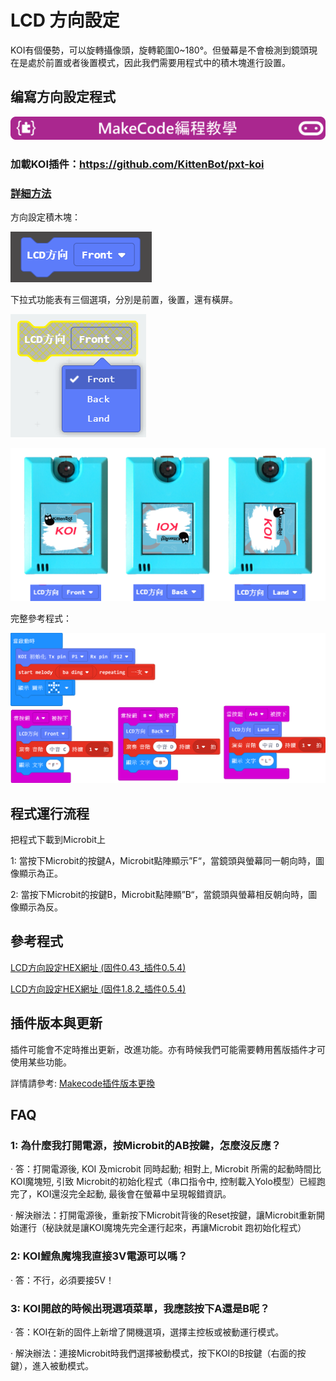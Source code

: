 # **LCD 方向設定**

KOI有個優勢，可以旋轉攝像頭，旋轉範圍0~180°。但螢幕是不會檢測到鏡頭現在是處於前置或者後置模式，因此我們需要用程式中的積木塊進行設置。



## 编寫方向設定程式

![](../../PWmodules/images/mcbanner.png)

### 加載KOI插件：https://github.com/KittenBot/pxt-koi

### [詳細方法](../makecodeQs.md)

方向設定積木塊：

 ![](KOI03/01.png)

下拉式功能表有三個選項，分別是前置，後置，還有橫屏。

 ![](KOI03/02.png)

 ![](KOI03/04.png)





完整參考程式：

 ![](KOI03/03.png)





## 程式運行流程

把程式下載到Microbit上

1: 當按下Microbit的按鍵A，Microbit點陣顯示”F“，當鏡頭與螢幕同一朝向時，圖像顯示為正。

2: 當按下Microbit的按鍵B，Microbit點陣顯”B“，當鏡頭與螢幕相反朝向時，圖像顯示為反。



## 參考程式

[LCD方向設定HEX網址 (固件0.43_插件0.5.4)](https://makecode.microbit.org/_9cw2dgg26eEx)

[LCD方向設定HEX網址 (固件1.8.2_插件0.5.4)](https://makecode.microbit.org/_dRsgxURfYEyT)

## 插件版本與更新

插件可能會不定時推出更新，改進功能。亦有時候我們可能需要轉用舊版插件才可使用某些功能。

詳情請參考: [Makecode插件版本更換](../../../Makecode/makecode_extensionUpdate)

## FAQ

### 1: 為什麼我打開電源，按Microbit的AB按鍵，怎麼沒反應？

·    答：打開電源後, KOI 及microbit 同時起動; 相對上, Microbit 所需的起動時間比KOI魔塊短, 引致 Microbit的初始化程式（串口指令中, 控制載入Yolo模型）已經跑完了，KOI還沒完全起動, 最後會在螢幕中呈現報錯資訊。

·    解決辦法：打開電源後，重新按下Microbit背後的Reset按鍵，讓Microbit重新開始運行（秘訣就是讓KOI魔塊先完全運行起來，再讓Microbit 跑初始化程式）

### 2: KOI鯉魚魔塊我直接3V電源可以嗎？

·    答：不行，必須要接5V！

### 3: KOI開啟的時候出現選項菜單，我應該按下A還是B呢？

·    答：KOI在新的固件上新增了開機選項，選擇主控板或被動運行模式。

·    解決辦法：連接Microbit時我們選擇被動模式，按下KOI的B按鍵（右面的按鍵），進入被動模式。


